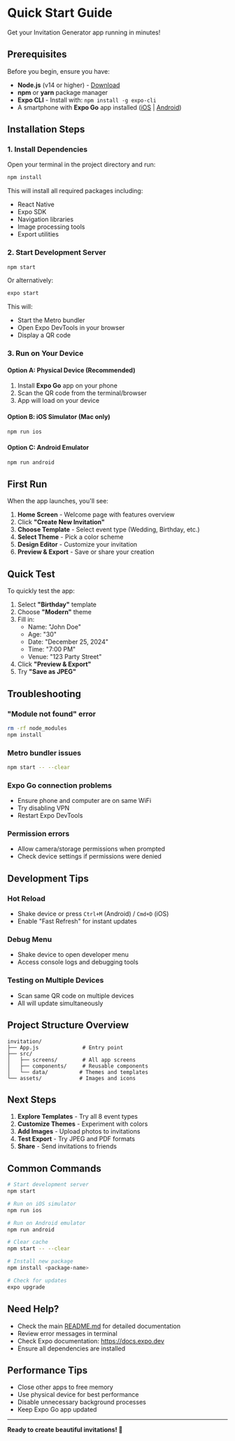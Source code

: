 # Quick Start Guide

Get your Invitation Generator app running in minutes!

## Prerequisites

Before you begin, ensure you have:
- **Node.js** (v14 or higher) - [Download](https://nodejs.org/)
- **npm** or **yarn** package manager
- **Expo CLI** - Install with: `npm install -g expo-cli`
- A smartphone with **Expo Go** app installed ([iOS](https://apps.apple.com/app/expo-go/id982107779) | [Android](https://play.google.com/store/apps/details?id=host.exp.exponent))

## Installation Steps

### 1. Install Dependencies

Open your terminal in the project directory and run:

```bash
npm install
```

This will install all required packages including:
- React Native
- Expo SDK
- Navigation libraries
- Image processing tools
- Export utilities

### 2. Start Development Server

```bash
npm start
```

Or alternatively:
```bash
expo start
```

This will:
- Start the Metro bundler
- Open Expo DevTools in your browser
- Display a QR code

### 3. Run on Your Device

#### Option A: Physical Device (Recommended)
1. Install **Expo Go** app on your phone
2. Scan the QR code from the terminal/browser
3. App will load on your device

#### Option B: iOS Simulator (Mac only)
```bash
npm run ios
```

#### Option C: Android Emulator
```bash
npm run android
```

## First Run

When the app launches, you'll see:

1. **Home Screen** - Welcome page with features overview
2. Click **"Create New Invitation"**
3. **Choose Template** - Select event type (Wedding, Birthday, etc.)
4. **Select Theme** - Pick a color scheme
5. **Design Editor** - Customize your invitation
6. **Preview & Export** - Save or share your creation

## Quick Test

To quickly test the app:

1. Select **"Birthday"** template
2. Choose **"Modern"** theme
3. Fill in:
   - Name: "John Doe"
   - Age: "30"
   - Date: "December 25, 2024"
   - Time: "7:00 PM"
   - Venue: "123 Party Street"
4. Click **"Preview & Export"**
5. Try **"Save as JPEG"**

## Troubleshooting

### "Module not found" error
```bash
rm -rf node_modules
npm install
```

### Metro bundler issues
```bash
npm start -- --clear
```

### Expo Go connection problems
- Ensure phone and computer are on same WiFi
- Try disabling VPN
- Restart Expo DevTools

### Permission errors
- Allow camera/storage permissions when prompted
- Check device settings if permissions were denied

## Development Tips

### Hot Reload
- Shake device or press `Ctrl+M` (Android) / `Cmd+D` (iOS)
- Enable "Fast Refresh" for instant updates

### Debug Menu
- Shake device to open developer menu
- Access console logs and debugging tools

### Testing on Multiple Devices
- Scan same QR code on multiple devices
- All will update simultaneously

## Project Structure Overview

```
invitation/
├── App.js              # Entry point
├── src/
│   ├── screens/        # All app screens
│   ├── components/     # Reusable components
│   └── data/          # Themes and templates
└── assets/            # Images and icons
```

## Next Steps

1. **Explore Templates** - Try all 8 event types
2. **Customize Themes** - Experiment with colors
3. **Add Images** - Upload photos to invitations
4. **Test Export** - Try JPEG and PDF formats
5. **Share** - Send invitations to friends

## Common Commands

```bash
# Start development server
npm start

# Run on iOS simulator
npm run ios

# Run on Android emulator
npm run android

# Clear cache
npm start -- --clear

# Install new package
npm install <package-name>

# Check for updates
expo upgrade
```

## Need Help?

- Check the main [README.md](README.md) for detailed documentation
- Review error messages in terminal
- Check Expo documentation: https://docs.expo.dev
- Ensure all dependencies are installed

## Performance Tips

- Close other apps to free memory
- Use physical device for best performance
- Disable unnecessary background processes
- Keep Expo Go app updated

---

**Ready to create beautiful invitations! 🎉**
